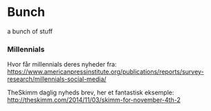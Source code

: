# Bunch
a bunch of stuff


### Millennials
Hvor får millennials deres nyheder fra:
https://www.americanpressinstitute.org/publications/reports/survey-research/millennials-social-media/


TheSkimm daglig nyheds brev, her et fantastisk eksemple:
http://theskimm.com/2014/11/03/skimm-for-november-4th-2




